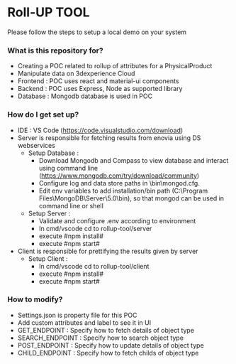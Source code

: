 # Roll-UP TOOL

Please follow the steps to setup a local demo on your system

### What is this repository for?

- Creating a POC related to rollup of attributes for a PhysicalProduct
- Manipulate data on 3dexperience Cloud
- Frontend : POC uses react and material-ui components
- Backend : POC uses Express, Node as supported library
- Database : Mongodb database is used in POC

### How do I get set up?

- IDE : VS Code (https://code.visualstudio.com/download)
- Server is responsible for fetching results from enovia using DS webservices
  - Setup Database :
    - Download Mongodb and Compass to view database and interact using command line (https://www.mongodb.com/try/download/community)
    - Configure log and data store paths in <install directory>\bin\mongod.cfg.
    - Edit env variables to add installation/bin path (C:\Program Files\MongoDB\Server\5.0\bin), so that mongod can be used in command line or shell
  - Setup Server :
    - Validate and configure .env according to environment
    - In cmd/vscode cd to rollup-tool/server
    - execute #npm install#
    - execute #npm start#
- Client is responsible for prettifying the results given by server
  - Setup Client :
    - In cmd/vscode cd to rollup-tool/client
    - execute #npm install#
    - execute #npm start#

### How to modify?

- Settings.json is property file for this POC
- Add custom attributes and label to see it in UI
- GET_ENDPOINT : Specify how to fetch details of object type
- SEARCH_ENDPOINT : Specify how to search object type
- POST_ENDPOINT : Specify how to update details of object type
- CHILD_ENDPOINT : Specify how to fetch childs of object type
